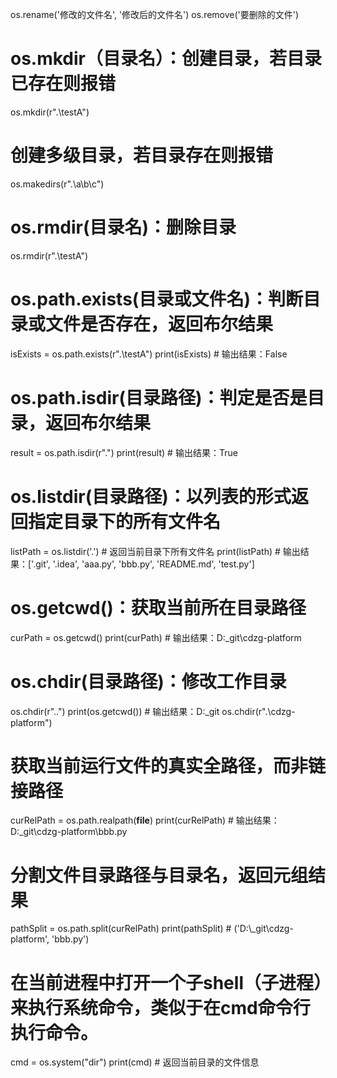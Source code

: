 os.rename('修改的文件名', '修改后的文件名')
os.remove('要删除的文件')

# os.mkdir（目录名）：创建目录，若目录已存在则报错
os.mkdir(r".\testA")

# 创建多级目录，若目录存在则报错
os.makedirs(r".\a\b\c")

# os.rmdir(目录名)：删除目录
os.rmdir(r".\testA")

# os.path.exists(目录或文件名)：判断目录或文件是否存在，返回布尔结果
isExists = os.path.exists(r".\testA")
print(isExists)     # 输出结果：False


# os.path.isdir(目录路径)：判定是否是目录，返回布尔结果
result = os.path.isdir(r".")
print(result)   # 输出结果：True


# os.listdir(目录路径)：以列表的形式返回指定目录下的所有文件名
listPath = os.listdir('.')  # 返回当前目录下所有文件名
print(listPath)     # 输出结果：['.git', '.idea', 'aaa.py', 'bbb.py', 'README.md', 'test.py']


# os.getcwd()：获取当前所在目录路径
curPath = os.getcwd()
print(curPath)  # 输出结果：D:\_git\cdzg-platform


# os.chdir(目录路径)：修改工作目录
os.chdir(r"..")
print(os.getcwd())  # 输出结果：D:\_git
os.chdir(r".\cdzg-platform")


# 获取当前运行文件的真实全路径，而非链接路径
curRelPath = os.path.realpath(__file__)
print(curRelPath)   # 输出结果：D:\_git\cdzg-platform\bbb.py

# 分割文件目录路径与目录名，返回元组结果
pathSplit = os.path.split(curRelPath)
print(pathSplit)    # ('D:\\_git\\cdzg-platform', 'bbb.py')


# 在当前进程中打开一个子shell（子进程）来执行系统命令，类似于在cmd命令行执行命令。
cmd = os.system("dir")
print(cmd)  # 返回当前目录的文件信息